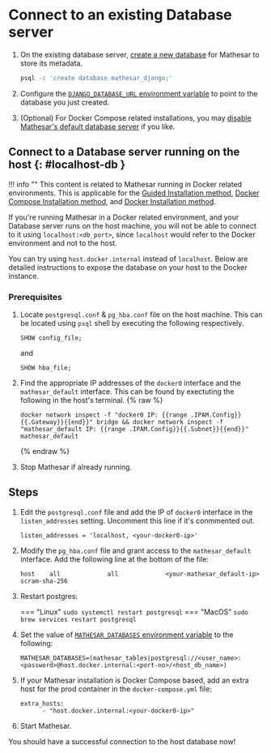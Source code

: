 # Connect to an existing Database server

1. On the existing database server, [create a new database](https://www.postgresql.org/docs/current/sql-createdatabase.html) for Mathesar to store its metadata.

    ```bash
    psql -c 'create database mathesar_django;'
    ```

1. Configure the [`DJANGO_DATABASE_URL` environment variable](./env-variables.md#django_database_url) to point to the database you just created.

1. (Optional) For Docker Compose related installations, you may [disable Mathesar's default database server](./customize-docker-compose.md#disable-db-service) if you like.


## Connect to a Database server running on the host {: #localhost-db }

!!! info ""
    This content is related to Mathesar running in Docker related environments. This is applicable for the [Guided Installation method](../installation/guided-install/index.md), [Docker Compose Installation method](../installation/docker-compose/index.md), and [Docker Installation method](../installation/docker/index.md).

If you're running Mathesar in a Docker related environment, and your Database server runs on the host machine, you will not be able to connect to it using `localhost:<db_port>`, since `localhost` would refer to the Docker environment and not to the host.

You can try using `host.docker.internal` instead of `localhost`. Below are detailed instructions to expose the database on your host to the Docker instance.

### Prerequisites

1. Locate `postgresql.conf` & `pg_hba.conf` file on the host machine. This can be located using `psql` shell by executing the following respectively.

    ```
    SHOW config_file;
    ```

    and

    ```
    SHOW hba_file;
    ```

2. Find the appropriate IP addresses of the `docker0` interface and the `mathesar_default` interface. This can be found by exectuting the following in the host's terminal.
    {% raw %}
    ```
    docker network inspect -f "docker0 IP: {{range .IPAM.Config}}{{.Gateway}}{{end}}" bridge && docker network inspect -f "mathesar_default IP: {{range .IPAM.Config}}{{.Subnet}}{{end}}" mathesar_default
    ```
    {% endraw %}

3. Stop Mathesar if already running.


## Steps

1. Edit the `postgresql.conf` file and add the IP of `docker0` interface in the `listen_addresses` setting. Uncomment this line if it's conmmented out.

    ```
    listen_addresses = 'localhost, <your-docker0-ip>'
    ```

1. Modify the `pg_hba.conf` file and grant access to the `mathesar_default` interface. Add the following line at the bottom of the file:

    ```
    host    all             all             <your-mathesar_default-ip>           scram-sha-256
    ```

1. Restart postgres:
    
    === "Linux"
        ```
        sudo systemctl restart postgresql
        ```
    === "MacOS"
        ```
        sudo brew services restart postgresql
        ```

1. Set the value of [`MATHESAR_DATABASES` environment variable](./env-variables.md#mathesar_databases) to the following:

    ```
    MATHESAR_DATABASES=(mathesar_tables|postgresql://<user_name>:<password>@host.docker.internal:<port-no>/<host_db_name>)
    ```

1. If your Mathesar installation is Docker Compose based, add an extra host for the prod container in the `docker-compose.yml` file:

    ```
    extra_hosts:
          - "host.docker.internal:<your-docker0-ip>"
    ```

1. Start Mathesar.

You should have a successful connection to the host database now!
